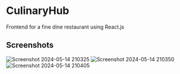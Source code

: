 # CulinaryHub
Frontend for a fine dine restaurant using React.js

## Screenshots

![Screenshot 2024-05-14 210325](https://github.com/deveshidwivedi/CulinaryHub/assets/120312681/9712a314-4803-4880-b33e-c16aba3e58b4)
![Screenshot 2024-05-14 210350](https://github.com/deveshidwivedi/CulinaryHub/assets/120312681/35c21b58-df7d-4c31-a982-4ea278fb565b)
![Screenshot 2024-05-14 210405](https://github.com/deveshidwivedi/CulinaryHub/assets/120312681/8cc40bc4-e832-49da-855a-d378b66b4820)
